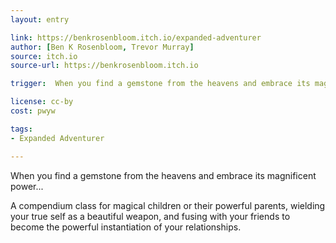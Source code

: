 ```yaml
---
layout: entry

link: https://benkrosenbloom.itch.io/expanded-adventurer
author: [Ben K Rosenbloom, Trevor Murray]
source: itch.io
source-url: https://benkrosenbloom.itch.io

trigger:  When you find a gemstone from the heavens and embrace its magnificent power...

license: cc-by
cost: pwyw

tags:
- Expanded Adventurer

---
```

When you find a gemstone from the heavens and embrace its magnificent power...

A compendium class for magical children or their powerful parents, wielding your true self as a beautiful weapon, and fusing with your friends to become the powerful instantiation of your relationships.